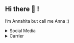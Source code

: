 ## Hi there 👋 !

I’m Annahita but call me Anna :)

<details>
	<summary>Social Media</summary>
	
### My Social Medias
	
You can find me in these places
	
- [LinkedIn](https://linkedin.com/in/annahita-mirhosseini)
- [Instagram](https://www.instagram.com/ana.mir84)
- [Github](https://www.github.com/Annahita2004)
- [Medium](https://medium.com/@annahita)
- [Dev](https://dev.to/annahita)
	
</details>

<details>
	<summary>Carrier</summary>
	
### My carrier and jobs
	
I am full-time cto and co-founder!

- **Neotrinost**
	
I am CTO and Co-Founder of **Neotrinost**
	
[Github](https://github.com/Neotrinost)
	
[Official Site](https://neotrinost.ir)
	
- **Novelvo**
	
I am CTO and Co-Founder of **Novelvo** too!
	
[Github](https://github.com/Novelvo)
	
[Official Site](https://novelvo.ir)
	
</details>
